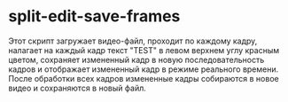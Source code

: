 # split-edit-save-frames
Этот скрипт загружает видео-файл, проходит по каждому кадру, налагает на каждый кадр текст "TEST" в левом верхнем углу красным цветом, сохраняет измененный кадр в новую последовательность кадров и отображает измененный кадр в режиме реального времени. После обработки всех кадров измененные кадры собираются в новое видео и сохраняются в новый файл.


